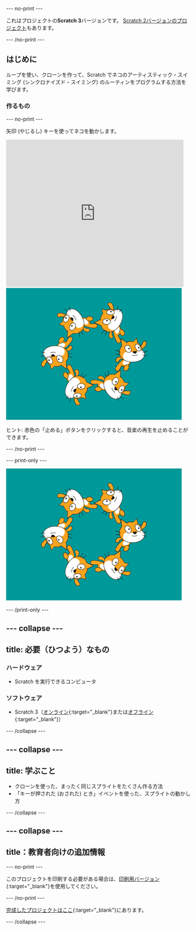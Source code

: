--- no-print ---

これはプロジェクトの**Scratch 3**バージョンです。 [Scratch 2バージョンのプロジェクト](https://projects.raspberrypi.org/ja-JP/projects/synchronised-swimming-scratch2)もあります。

--- /no-print ---

## はじめに

ループを使い、クローンを作って、Scratch でネコのアーティスティック・スイミング (シンクロナイズド・スイミング) のルーティンをプログラムする方法を学びます。

### 作るもの

--- no-print ---

矢印 (やじるし) キーを使ってネコを動かします。

<div class="scratch-preview">
  <iframe allowtransparency="true" width="485" height="402" src="https://scratch.mit.edu/projects/embed/113149575/?autostart=false" frameborder="0" scrolling="no">></iframe>
  <img src="images/swim-final.png">
</div>

ヒント: 赤色の「止める」ボタンをクリックすると、音楽の再生を止めることができます。

--- /no-print ---

--- print-only ---

![完成 (かんせい) したプロジェクト](images/swim-final.png)

--- /print-only ---

--- collapse ---
---
title: 必要（ひつよう）なもの
---

### ハードウェア

+ Scratch を実行できるコンピュータ

### ソフトウェア

+ Scratch 3（[オンライン](http://rpf.io/scratchon){:target="_blank"}または[オフライン](http://rpf.io/scratchoff){:target="_blank"}）

--- /collapse ---

--- collapse ---
---
title: 学ぶこと
---

- クローンを使った、まったく同じスプライトをたくさん作る方法
- 「キーが押された (おされた) とき」イベントを使った、スプライトの動かし方

--- /collapse ---

--- collapse ---
---
title：教育者向けの追加情報
---

--- no-print ---

このプロジェクトを印刷する必要がある場合は、[印刷用バージョン](https://projects.raspberrypi.org/ja-JP/projects/synchronised-swimming/print){:target="_blank"}を使用してください。

--- /no-print ---

[完成したプロジェクトはここ](http://rpf.io/p/ja-JP/synchronised-swimming-get){:target="_blank"}にあります。

--- /collapse ---

